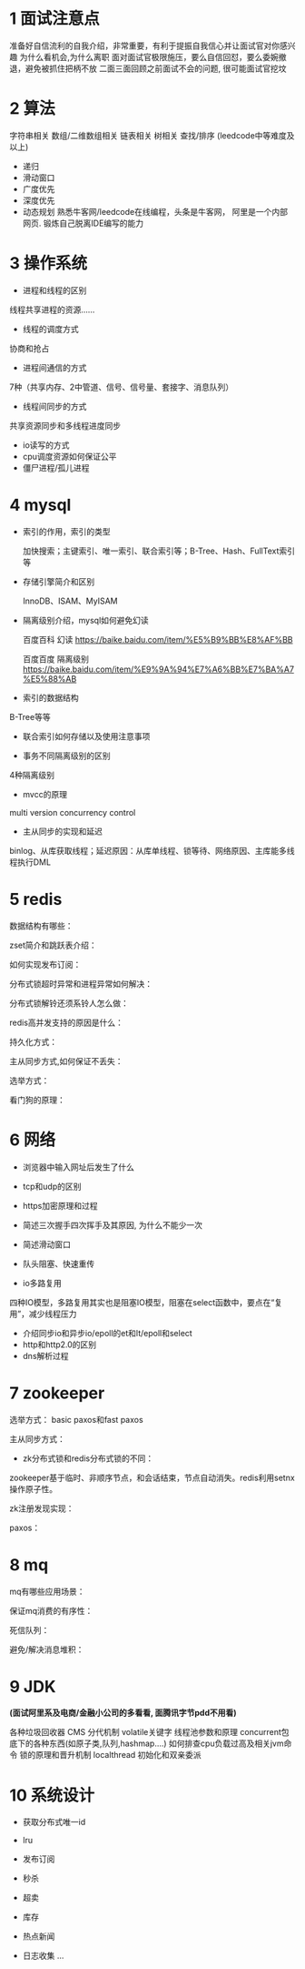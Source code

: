 # 1 面试注意点

准备好自信流利的自我介绍，非常重要，有利于提振自我信心并让面试官对你感兴趣
为什么看机会,为什么离职
面对面试官极限施压，要么自信回怼，要么委婉撤退，避免被抓住把柄不放
二面三面回顾之前面试不会的问题, 很可能面试官挖坟

#  2 算法

字符串相关
数组/二维数组相关
链表相关
树相关
查找/排序
(leedcode中等难度及以上)

* 递归
* 滑动窗口
* 广度优先
* 深度优先
* 动态规划
  熟悉牛客网/leedcode在线编程，头条是牛客网， 阿里是一个内部网页. 锻炼自己脱离IDE编写的能力

# 3 操作系统

* 进程和线程的区别

线程共享进程的资源……

* 线程的调度方式

协商和抢占

* 进程间通信的方式

7种（共享内存、2中管道、信号、信号量、套接字、消息队列）

* 线程间同步的方式

共享资源同步和多线程进度同步

* io读写的方式
* cpu调度资源如何保证公平
* 僵尸进程/孤儿进程

# 4 mysql

* 索引的作用，索引的类型

  加快搜索；主键索引、唯一索引、联合索引等；B-Tree、Hash、FullText索引等

* 存储引擎简介和区别

  InnoDB、ISAM、MyISAM

* 隔离级别介绍，mysql如何避免幻读

  百度百科  幻读  https://baike.baidu.com/item/%E5%B9%BB%E8%AF%BB

  百度百度  隔离级别  https://baike.baidu.com/item/%E9%9A%94%E7%A6%BB%E7%BA%A7%E5%88%AB

*  索引的数据结构

  B-Tree等等

* 联合索引如何存储以及使用注意事项



* 事务不同隔离级别的区别

4种隔离级别

* mvcc的原理

multi version concurrency control

* 主从同步的实现和延迟 

binlog、从库获取线程；延迟原因：从库单线程、锁等待、网络原因、主库能多线程执行DML

# 5 redis

数据结构有哪些：


zset简介和跳跃表介绍：


如何实现发布订阅：


分布式锁超时异常和进程异常如何解决：


分布式锁解铃还须系铃人怎么做：


redis高并发支持的原因是什么：


持久化方式：


主从同步方式,如何保证不丢失：


选举方式：


看门狗的原理：



# 6 网络

* 浏览器中输入网址后发生了什么

* tcp和udp的区别

* https加密原理和过程

* 简述三次握手四次挥手及其原因, 为什么不能少一次

  

* 简述滑动窗口

* 队头阻塞、快速重传

* io多路复用

四种IO模型，多路复用其实也是阻塞IO模型，阻塞在select函数中，要点在“复用”，减少线程压力

* 介绍同步io和异步io/epoll的et和lt/epoll和select
* http和http2.0的区别
* dns解析过程

# 7 zookeeper

选举方式：
basic paxos和fast paxos


主从同步方式：


* zk分布式锁和redis分布式锁的不同：

zookeeper基于临时、非顺序节点，和会话结束，节点自动消失。redis利用setnx操作原子性。


zk注册发现实现：


paxos：



# 8 mq

mq有哪些应用场景：


保证mq消费的有序性：


死信队列：


避免/解决消息堆积：



# 9 JDK

**(面试阿里系及电商/金融小公司的多看看, 面腾讯字节pdd不用看)**

各种垃圾回收器
CMS
分代机制
volatile关键字
线程池参数和原理
concurrent包底下的各种东西(如原子类,队列,hashmap....)
如何排查cpu负载过高及相关jvm命令
锁的原理和晋升机制
localthread
初始化和双亲委派

# 10 系统设计

* 获取分布式唯一id



* lru
* 发布订阅
* 秒杀
* 超卖
* 库存
* 热点新闻
* 日志收集
  ...
